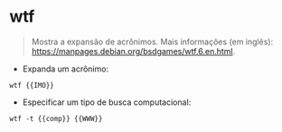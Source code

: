 # wtf

> Mostra a expansão de acrônimos.
> Mais informações (em inglês): <https://manpages.debian.org/bsdgames/wtf.6.en.html>.

- Expanda um acrônimo:

`wtf {{IMO}}`

- Especificar um tipo de busca computacional:

`wtf -t {{comp}} {{WWW}}`
